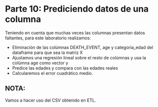 # Parte 10: Prediciendo datos de una columna
Teniendo en cuenta que muchas veces las columnas presentan datos faltantes, para este laboratorio realizamos:

- Eliminación de las colúmnas DEATH_EVENT, age y categoria_edad del dataframe para que sea la matriz X
- Ajustamos una regresión lineal sobre el resto de colúmnas y usa la colúmna age como vector y
- Predice las edades y compara con las edades reales
- Calcularemos el error cuadrático medio.

## NOTA:
Vamos a hacer uso del CSV obtenido en ETL.